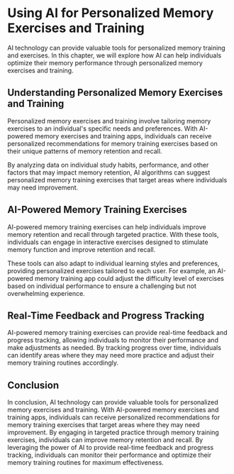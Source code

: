 Using AI for Personalized Memory Exercises and Training
===================================================================================================================

AI technology can provide valuable tools for personalized memory training and exercises. In this chapter, we will explore how AI can help individuals optimize their memory performance through personalized memory exercises and training.

Understanding Personalized Memory Exercises and Training
--------------------------------------------------------

Personalized memory exercises and training involve tailoring memory exercises to an individual's specific needs and preferences. With AI-powered memory exercises and training apps, individuals can receive personalized recommendations for memory training exercises based on their unique patterns of memory retention and recall.

By analyzing data on individual study habits, performance, and other factors that may impact memory retention, AI algorithms can suggest personalized memory training exercises that target areas where individuals may need improvement.

AI-Powered Memory Training Exercises
------------------------------------

AI-powered memory training exercises can help individuals improve memory retention and recall through targeted practice. With these tools, individuals can engage in interactive exercises designed to stimulate memory function and improve retention and recall.

These tools can also adapt to individual learning styles and preferences, providing personalized exercises tailored to each user. For example, an AI-powered memory training app could adjust the difficulty level of exercises based on individual performance to ensure a challenging but not overwhelming experience.

Real-Time Feedback and Progress Tracking
----------------------------------------

AI-powered memory training exercises can provide real-time feedback and progress tracking, allowing individuals to monitor their performance and make adjustments as needed. By tracking progress over time, individuals can identify areas where they may need more practice and adjust their memory training routines accordingly.

Conclusion
----------

In conclusion, AI technology can provide valuable tools for personalized memory exercises and training. With AI-powered memory exercises and training apps, individuals can receive personalized recommendations for memory training exercises that target areas where they may need improvement. By engaging in targeted practice through memory training exercises, individuals can improve memory retention and recall. By leveraging the power of AI to provide real-time feedback and progress tracking, individuals can monitor their performance and optimize their memory training routines for maximum effectiveness.
